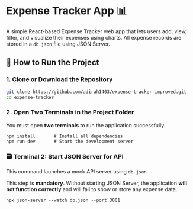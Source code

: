 # Expense Tracker App 📊

A simple React-based Expense Tracker web app that lets users add, view, filter, and visualize their expenses using charts. All expense records are stored in a `db.json` file using JSON Server.

## 🚀 How to Run the Project

### 1. Clone or Download the Repository

```bash
git clone https://github.com/adirah1403/expense-tracker-improved.git
cd expense-tracker
```

### 2. Open Two Terminals in the Project Folder

You must open **two terminals** to run the application successfully.

```
npm install       # Install all dependencies
npm run dev       # Start the development server

```


### 🗃️ Terminal 2: Start JSON Server for API

This command launches a mock API server using `db.json`

This step is **mandatory**. Without starting JSON Server, the application **will not function correctly** and will fail to show or store any expense data.

```mermaidnpx
npx json-server --watch db.json --port 3001
```

